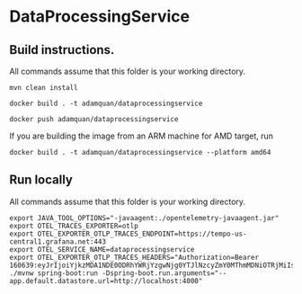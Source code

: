 # DataProcessingService

## Build instructions. 
All commands assume that this folder is your working directory.

```
mvn clean install

docker build . -t adamquan/dataprocessingservice

docker push adamquan/dataprocessingservice
```

If you are building the image from an ARM machine for AMD target, run

```
docker build . -t adamquan/dataprocessingservice --platform amd64
```

## Run locally
All commands assume that this folder is your working directory.
```
export JAVA_TOOL_OPTIONS="-javaagent:./opentelemetry-javaagent.jar"
export OTEL_TRACES_EXPORTER=otlp
export OTEL_EXPORTER_OTLP_TRACES_ENDPOINT=https://tempo-us-central1.grafana.net:443
export OTEL_SERVICE_NAME=dataprocessingservice
export OTEL_EXPORTER_OTLP_TRACES_HEADERS="Authorization=Bearer 160639:eyJrIjoiYjkzMDA1NDE0ODRhYWRjYzgwNjg0YTJlNzcyZmY0MThmMDNiOTRjMiIsIm4iOiJ0ZXN0IiwiaWQiOjYwMTM4MH0="
./mvnw spring-boot:run -Dspring-boot.run.arguments="--app.default.datastore.url=http://localhost:4000"
```
